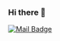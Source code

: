 ### Hi there 👋
[![Mail Badge](https://img.shields.io/badge/E--mail-liunaijie1996@163.com-green.svg)](mailto:liunaijie1996@163.com)




